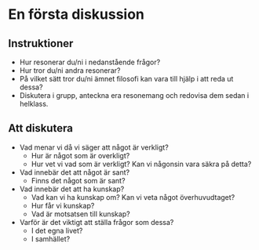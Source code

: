 # En första diskussion

## Instruktioner
- Hur resonerar du/ni i nedanstående frågor?
- Hur tror du/ni andra resonerar?
- På vilket sätt tror du/ni ämnet filosofi kan vara till hjälp i att reda ut dessa?
- Diskutera i grupp, anteckna era resonemang och redovisa dem sedan i helklass.

## Att diskutera

- Vad menar vi då vi säger att något är verkligt? 
	- Hur är något som är overkligt? 
	- Hur vet vi vad som är verkligt? Kan vi någonsin vara säkra på detta? 
- Vad innebär det att något är sant? 
	* Finns det något som är sant?
- Vad innebär det att ha kunskap? 
	- Vad kan vi ha kunskap om? Kan vi veta något överhuvudtaget?
	- Hur får vi kunskap?
	- Vad är motsatsen till kunskap?
- Varför är det viktigt att ställa frågor som dessa?
	- I det egna livet?
	- I samhället?

<!-- - Finns det olika typer av kunskap?  	- Finns det något som kännetecknar all kunskap? -->

<!-- Kan hela vår värld beskrivas i termer av fysik? Eller har vi exempelvis en icke-fysisk själ? -->


